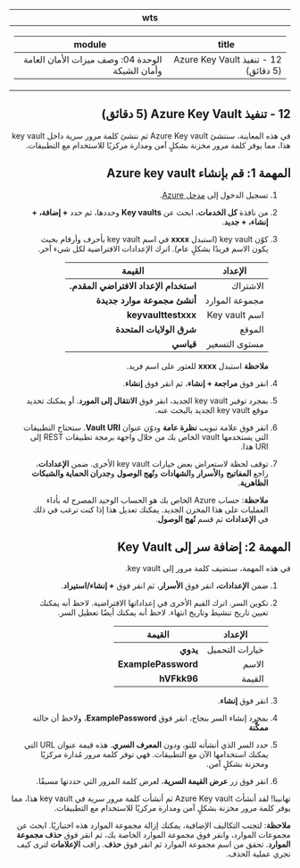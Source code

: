 ﻿<div id="readme" class="Box-body readme blob js-code-block-container p-5 p-xl-6 gist-border-0" dir="rtl">
    <article class="markdown-body entry-content container-lg" itemprop="text"><table>
  <thead>
  <tr>
  <th>wts</th>
  </tr>
  </thead>
  <tbody>
  <tr>
  <td><div><table>
  <thead>
  <tr>
  <th>title</th>
  <th>module</th>
  </tr>
  </thead>
  <tbody>
  <tr>
  <td><div>12 - تنفيذ Azure Key Vault (5 دقائق)</div></td>
  <td><div>الوحدة 04: وصف ميزات الأمان العامة وأمان الشبكة</div></td>
  </tr>
  </tbody>
</table>
</div></td>
  </tr>
  </tbody>
</table>
       
# 12 - تنفيذ Azure Key Vault (5 دقائق)

في هذه المعاينة، سننشئ Azure Key vault ثم ننشئ كلمة مرور سرية داخل key vault هذا، مما يوفر كلمة مرور مخزنة بشكلٍ آمن ومدارة مركزيًا للاستخدام مع التطبيقات.

# المهمة 1: قم بإنشاء Azure key vault 

1. تسجيل الدخول إلى [مدخل Azure](https://portal.azure.com).

2. من نافذة **كل الخدمات**، ابحث عن **Key vaults** وحددها، ثم حدد **+ إضافة، + إنشاء، + جديد**.

3. كوّن key vault (استبدل **xxxx** في اسم key vault بأحرف وأرقام بحيث يكون الاسم فريدًا بشكلٍ عام). اترك الإعدادات الافتراضية لكل شيء آخر.

    | الإعداد | القيمة | 
    | --- | --- |
    | الاشتراك | **استخدام الإعداد الافتراضي المقدم.** |
    | مجموعة الموارد | **أنشئ مجموعة موارد جديدة** |
    | اسم Key vault | **keyvaulttestxxx** |
    | الموقع | **شرق الولايات المتحدة** |
    | مستوى التسعير | **قياسي** |
    
    **ملاحظة** استبدل **xxxx** للعثور على اسم فريد.
4. انقر فوق **مراجعة + إنشاء**، ثم انقر فوق **إنشاء**. 

5. بمجرد توفير key vault الجديد، انقر فوق **الانتقال إلى المورد**. أو يمكنك تحديد موقع key vault الجديد بالبحث عنه. 

6. انقر فوق علامة تبويب **نظرة عامة** ودوّن عنوان **Vault URI**. ستحتاج التطبيقات التي يستخدمها vault الخاص بك من خلال واجهة برمجة تطبيقات REST إلى URI هذا.

7. توقف لحظة لاستعراض بعض خيارات key vault الأخرى. ضمن **الإعدادات**، راجع **المفاتيح** و**الأسرار** و**الشهادات** و**نُهج الوصول** و**جدران الحماية والشبكات الظاهرية**.

    **ملاحظة**: حساب Azure الخاص بك هو الحساب الوحيد المصرح له بأداء العمليات على هذا المخزن الجديد. يمكنك تعديل هذا إذا كنت ترغب في ذلك في **الإعدادات** ثم قسم **نُهج الوصول**.

# المهمة 2: إضافة سر إلى Key Vault
        
في هذه المهمة، سنضيف كلمة مرور إلى key vault. 

1. ضمن **الإعدادات،** انقر فوق **الأسرار**، ثم انقر فوق **+ إنشاء/استيراد**.

2. تكوين السر. اترك القيم الأخرى في إعداداتها الافتراضية. لاحظ أنه يمكنك تعيين تاريخ تنشيط وتاريخ انتهاء. لاحظ أنه يمكنك أيضًا تعطيل السر.

    | الإعداد | القيمة | 
    | --- | --- |
    | خيارات التحميل | **يدوي** |
    | الاسم | **ExamplePassword** |
    | القيمة | **hVFkk96** |

3. انقر فوق **إنشاء**.

4. بمجرد إنشاء السر بنجاح، انقر فوق **ExamplePassword**، ولاحظ أن حالته **ممكَّنة**

5. حدد السر الذي أنشأته للتو، ودون **المعرف السري**. هذه قيمة عنوان URL التي يمكنك استخدامها الآن مع التطبيقات. فهي توفر كلمة مرور مُدارة مركزيًا ومخزنة بشكلٍ آمن. 

6. انقر فوق زر **عرض القيمة السرية**، لعرض كلمة المرور التي حددتها مسبقًا.


تهانينا! لقد أنشأتَ Azure Key vault ثم أنشأت كلمة مرور سرية في key vault هذا، مما يوفر كلمة مرور مخزنة بشكلٍ آمن ومدارة مركزيًا للاستخدام مع التطبيقات.

**ملاحظة**: لتجنب التكاليف الإضافية، يمكنك إزالة مجموعة الموارد هذه اختياريًا. ابحث عن مجموعات الموارد، وانقر فوق مجموعة الموارد الخاصة بك، ثم انقر فوق **حذف مجموعة الموارد**. تحقق من اسم مجموعة الموارد ثم انقر فوق **حذف**. راقب **الإعلامات** لترى كيف تجري عملية الحذف.
